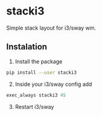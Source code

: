 # stacki3

Simple stack layout for i3/sway wm.

## Instalation

1. Install the package

```bash
pip install --user stacki3
```

2. Inside your i3/sway config add

```i3
exec_always stacki3 45
```

3. Restart i3/sway
